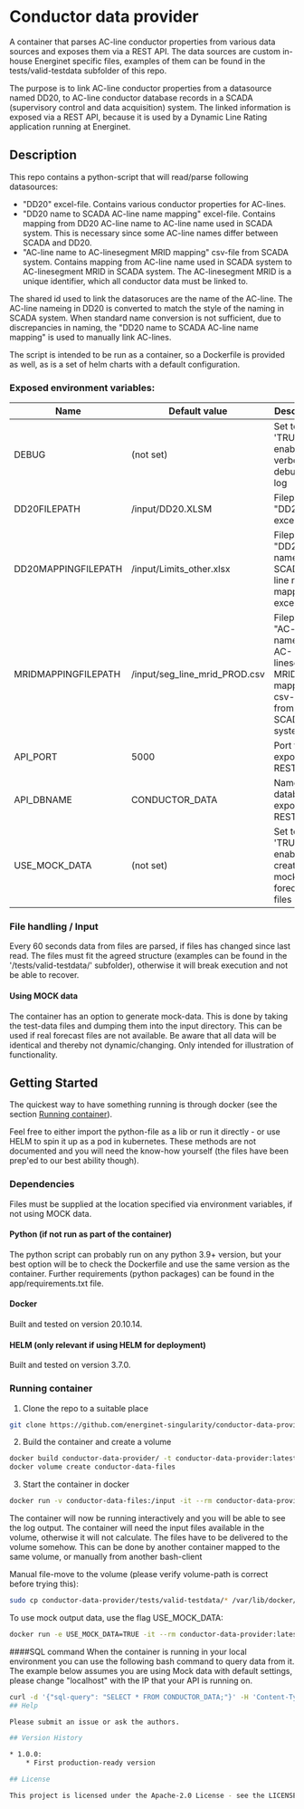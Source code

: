 # Conductor data provider

A container that parses AC-line conductor properties from various data sources and exposes them via a REST API.
The data sources are custom in-house Energinet specific files, examples of them can be found in the tests/valid-testdata subfolder of this repo.

The purpose is to link AC-line conductor properties from a datasource named DD20, to AC-line conductor database records in a SCADA (supervisory control and data acquisition) system.
The linked information is exposed via a REST API, because it is used by a Dynamic Line Rating application running at Energinet.

## Description
This repo contains a python-script that will read/parse following datasources:
- "DD20" excel-file.
Contains various conductor properties for AC-lines.
- "DD20 name to SCADA AC-line name mapping" excel-file.
Contains mapping from DD20 AC-line name to AC-line name used in SCADA system. This is necessary since some AC-line names differ between SCADA and DD20.
- "AC-line name to AC-linesegment MRID mapping" csv-file from SCADA system.
Contains mapping from AC-line name used in SCADA system to AC-linesegment MRID in SCADA system.
The AC-linesegment MRID is a unique identifier, which all conductor data must be linked to.

The shared id used to link the datasoruces are the name of the AC-line. The AC-line nameing in DD20 is converted to match the style of the naming in SCADA system.
When standard name conversion is not sufficient, due to discrepancies in naming, the "DD20 name to SCADA AC-line name mapping" is used to manually link AC-lines.
            
The script is intended to be run as a container, so a Dockerfile is provided as well, as is a set of helm charts with a default configuration.

### Exposed environment variables:

| Name | Default value | Description |
|--|--|--|
|DEBUG|(not set)|Set to 'TRUE' to enable very verbose debugging log|
|DD20FILEPATH|/input/DD20.XLSM|Filepath for "DD20" excel-file|
|DD20MAPPINGFILEPATH|/input/Limits_other.xlsx|Filepath for "DD20 name to SCADA AC-line name mapping" excel-file.|
|MRIDMAPPINGFILEPATH|/input/seg_line_mrid_PROD.csv|Filepath for "AC-line name to AC-linesegment MRID mapping" csv-file from SCADA system.|
|API_PORT|5000|Port for exposing REST API|
|API_DBNAME|CONDUCTOR_DATA|Name of database exposed via REST API|
|USE_MOCK_DATA|(not set)|Set to 'TRUE' to enable creating mock forecast files|

### File handling / Input

Every 60 seconds data from files are parsed, if files has changed since last read.
The files must fit the agreed structure (examples can be found in the '/tests/valid-testdata/' subfolder), otherwise it will break execution and not be able to recover.

#### Using MOCK data

The container has an option to generate mock-data. This is done by taking the test-data files and dumping them into the input directory. This can be used if real forecast files are not available. Be aware that all data will be identical and thereby not dynamic/changing. Only intended for illustration of functionality.

## Getting Started

The quickest way to have something running is through docker (see the section [Running container](#running-container)).

Feel free to either import the python-file as a lib or run it directly - or use HELM to spin it up as a pod in kubernetes. These methods are not documented and you will need the know-how yourself (the files have been prep'ed to our best ability though).

### Dependencies

Files must be supplied at the location specified via environment variables, if not using MOCK data.

#### Python (if not run as part of the container)

The python script can probably run on any python 3.9+ version, but your best option will be to check the Dockerfile and use the same version as the container. Further requirements (python packages) can be found in the app/requirements.txt file.

#### Docker

Built and tested on version 20.10.14.

#### HELM (only relevant if using HELM for deployment)

Built and tested on version 3.7.0.

### Running container

1. Clone the repo to a suitable place
````bash
git clone https://github.com/energinet-singularity/conductor-data-provider.git
````

2. Build the container and create a volume
````bash
docker build conductor-data-provider/ -t conductor-data-provider:latest
docker volume create conductor-data-files
````

3. Start the container in docker
````bash
docker run -v conductor-data-files:/input -it --rm conductor-data-provider:latest
````
The container will now be running interactively and you will be able to see the log output. The container will need the input files available in the volume, otherwise it will not calculate.
The files have to be delivered to the volume somehow. This can be done by another container mapped to the same volume, or manually from another bash-client

Manual file-move to the volume (please verify volume-path is correct before trying this):
````bash
sudo cp conductor-data-provider/tests/valid-testdata/* /var/lib/docker/volumes/conductor-data-files/_data/
````

To use mock output data, use the flag USE_MOCK_DATA:
````bash
docker run -e USE_MOCK_DATA=TRUE -it --rm conductor-data-provider:latest
````
####SQL command
When the container is running in your local environment you can use the following bash command to query data from it. The example below assumes you are using Mock data with default settings, please change "localhost" with the IP that your API is running on.
````bash
curl -d '{"sql-query": "SELECT * FROM CONDUCTOR_DATA;"}' -H 'Content-Type: application/json' -X POST http://localhost:5000/
## Help

Please submit an issue or ask the authors.

## Version History

* 1.0.0:
    * First production-ready version

## License

This project is licensed under the Apache-2.0 License - see the LICENSE.md file for details
